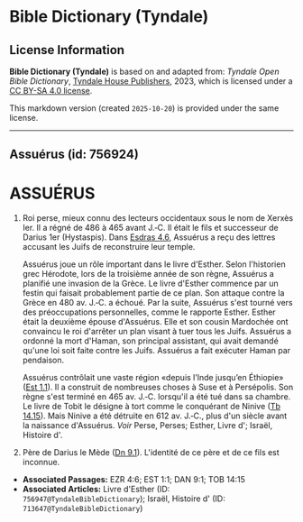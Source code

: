 # Bible Dictionary (Tyndale)

## License Information

**Bible Dictionary (Tyndale)** is based on and adapted from: _Tyndale Open Bible Dictionary_, [Tyndale House Publishers](https://tyndaleopenresources.com/), 2023, which is licensed under a [CC BY-SA 4.0 license](https://creativecommons.org/licenses/by-sa/4.0/legalcode.en).

This markdown version (created `2025-10-20`) is provided under the same license.



--------------------------------

## Assuérus (id: 756924)

ASSUÉRUS
========

1. Roi perse, mieux connu des lecteurs occidentaux sous le nom de Xerxès Ier. Il a régné de 486 à 465 avant J.‑C. Il était le fils et successeur de Darius 1er (Hystaspis). Dans [Esdras 4\.6](https://ref.ly/Ezra4:6), Assuérus a reçu des lettres accusant les Juifs de reconstruire leur temple.

    Assuérus joue un rôle important dans le livre d'Esther. Selon l'historien grec Hérodote, lors de la troisième année de son règne, Assuérus a planifié une invasion de la Grèce. Le livre d'Esther commence par un festin qui faisait probablement partie de ce plan. Son attaque contre la Grèce en 480 av. J.‑C. a échoué. Par la suite, Assuérus s'est tourné vers des préoccupations personnelles, comme le rapporte Esther. Esther était la deuxième épouse d'Assuérus. Elle et son cousin Mardochée ont convaincu le roi d'arrêter un plan visant à tuer tous les Juifs. Assuérus a ordonné la mort d'Haman, son principal assistant, qui avait demandé qu'une loi soit faite contre les Juifs. Assuérus a fait exécuter Haman par pendaison.

    Assuérus contrôlait une vaste région «depuis l’Inde jusqu’en Éthiopie» ([Est 1\.1](https://ref.ly/Esth1:1)). Il a construit de nombreuses choses à Suse et à Persépolis. Son règne s'est terminé en 465 av. J.‑C. lorsqu'il a été tué dans sa chambre. Le livre de Tobit le désigne à tort comme le conquérant de Ninive ([Tb 14\.15](https://ref.ly/Tob14:15)). Mais Ninive a été détruite en 612 av. J.‑C., plus d'un siècle avant la naissance d'Assuérus. *Voir* Perse, Perses; Esther, Livre d'; Israël, Histoire d'.

2. Père de Darius le Mède ([Dn 9\.1](https://ref.ly/Dan9:1)). L'identité de ce père et de ce fils est inconnue.

* **Associated Passages:** EZR 4:6; EST 1:1; DAN 9:1; TOB 14:15
* **Associated Articles:** Livre d'Esther (ID: `756947@TyndaleBibleDictionary`); Israël, Histoire d' (ID: `713647@TyndaleBibleDictionary`)


